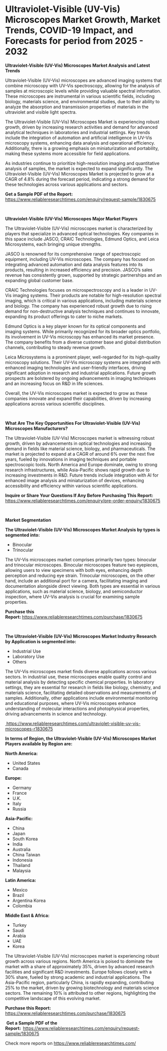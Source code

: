 <p><h1>Ultraviolet-Visible (UV-Vis) Microscopes Market Growth, Market Trends, COVID-19 Impact, and Forecasts for period from 2025 - 2032</h1></p><p><strong>Ultraviolet-Visible (UV-Vis) Microscopes Market Analysis and Latest Trends</strong></p>
<p><p>Ultraviolet-Visible (UV-Vis) microscopes are advanced imaging systems that combine microscopy with UV-Vis spectroscopy, allowing for the analysis of samples at microscopic levels while providing valuable spectral information. These microscopes are instrumental in various scientific fields, including biology, materials science, and environmental studies, due to their ability to analyze the absorption and transmission properties of materials in the ultraviolet and visible light spectra.</p><p>The Ultraviolet-Visible (UV-Vis) Microscopes Market is experiencing robust growth, driven by increasing research activities and demand for advanced analytical techniques in laboratories and industrial settings. Key trends include the integration of automation and artificial intelligence in UV-Vis microscopy systems, enhancing data analysis and operational efficiency. Additionally, there is a growing emphasis on miniaturization and portability, making these systems more accessible for field applications.</p><p>As industries continue to prioritize high-resolution imaging and quantitative analysis of samples, the market is expected to expand significantly. The Ultraviolet-Visible (UV-Vis) Microscopes Market is projected to grow at a CAGR of 4.8% during the forecast period, indicating a strong demand for these technologies across various applications and sectors.</p></p>
<p><strong>Get a Sample PDF of the Report:&nbsp;</strong> <a href="https://www.reliableresearchtimes.com/enquiry/request-sample/1830675?utm_campaign=2397&utm_medium=2&utm_source=Github&utm_content=ia&utm_term=28022025&utm_id=ultraviolet-visible-uv-vis-microscopes">https://www.reliableresearchtimes.com/enquiry/request-sample/1830675</a></p>
<p>&nbsp;</p>
<p><strong>Ultraviolet-Visible (UV-Vis) Microscopes Major Market Players</strong></p>
<p><p>The Ultraviolet-Visible (UV-Vis) microscopes market is characterized by players that specialize in advanced optical technologies. Key companies in this space include JASCO, CRAIC Technologies, Edmund Optics, and Leica Microsystems, each bringing unique strengths.</p><p>JASCO is renowned for its comprehensive range of spectroscopic equipment, including UV-Vis microscopes. The company has focused on integrating advanced automation and data analysis features into its products, resulting in increased efficiency and precision. JASCO’s sales revenue has consistently grown, supported by strategic partnerships and an expanding global customer base.</p><p>CRAIC Technologies focuses on microspectroscopy and is a leader in UV-Vis imaging systems. Their products are notable for high-resolution spectral imaging, which is critical in various applications, including materials science and biology. The company has experienced robust growth due to rising demand for non-destructive analysis techniques and continues to innovate, expanding its product offerings to cater to niche markets.</p><p>Edmund Optics is a key player known for its optical components and imaging systems. While primarily recognized for its broader optics portfolio, its involvement in UV-Vis microscopy has enhanced its market presence. The company benefits from a diverse customer base and global distribution channels, contributing to steady revenue growth.</p><p>Leica Microsystems is a prominent player, well-regarded for its high-quality microscopy solutions. Their UV-Vis microscopy systems are integrated with enhanced imaging technologies and user-friendly interfaces, driving significant adoption in research and industrial applications. Future growth prospects are bolstered by ongoing advancements in imaging techniques and an increasing focus on R&D in life sciences.</p><p>Overall, the UV-Vis microscopes market is expected to grow as these companies innovate and expand their capabilities, driven by increasing applications across various scientific disciplines.</p></p>
<p>&nbsp;</p>
<p><strong>What Are The Key Opportunities For Ultraviolet-Visible (UV-Vis) Microscopes Manufacturers?</strong></p>
<p><p>The Ultraviolet-Visible (UV-Vis) Microscopes market is witnessing robust growth, driven by advancements in optical technologies and increasing demand in fields like material science, biology, and pharmaceuticals. The market is projected to expand at a CAGR of around 6% over the next five years, fueled by innovations in imaging techniques and portable spectroscopic tools. North America and Europe dominate, owing to strong research infrastructures, while Asia-Pacific shows rapid growth due to increasing investments in R&D. Future trends include integration with AI for enhanced image analysis and miniaturization of devices, enhancing accessibility and efficiency within various scientific applications.</p></p>
<p><strong>Inquire or Share Your Questions If Any Before Purchasing This Report:</strong> <a href="https://www.reliableresearchtimes.com/enquiry/pre-order-enquiry/1830675?utm_campaign=2397&utm_medium=2&utm_source=Github&utm_content=ia&utm_term=28022025&utm_id=ultraviolet-visible-uv-vis-microscopes">https://www.reliableresearchtimes.com/enquiry/pre-order-enquiry/1830675</a></p>
<p>&nbsp;</p>
<p><strong>Market Segmentation</strong></p>
<p><strong>The Ultraviolet-Visible (UV-Vis) Microscopes Market Analysis by types is segmented into:</strong></p>
<p><ul><li>Binocular</li><li>Trinocular</li></ul></p>
<p><p>The UV-Vis microscopes market comprises primarily two types: binocular and trinocular microscopes. Binocular microscopes feature two eyepieces, allowing users to view specimens with both eyes, enhancing depth perception and reducing eye strain. Trinocular microscopes, on the other hand, include an additional port for a camera, facilitating imaging and documentation alongside direct viewing. Both types are essential in various applications, such as material science, biology, and semiconductor inspection, where UV-Vis analysis is crucial for examining sample properties.</p></p>
<p><strong>Purchase this Report:&nbsp;</strong><a href="https://www.reliableresearchtimes.com/purchase/1830675?utm_campaign=2397&utm_medium=2&utm_source=Github&utm_content=ia&utm_term=28022025&utm_id=ultraviolet-visible-uv-vis-microscopes">https://www.reliableresearchtimes.com/purchase/1830675</a></p>
<p>&nbsp;</p>
<p><strong>The Ultraviolet-Visible (UV-Vis) Microscopes Market Industry Research by Application is segmented into:</strong></p>
<p><ul><li>Industrial Use</li><li>Laboratory Use</li><li>Others</li></ul></p>
<p><p>The UV-Vis microscopes market finds diverse applications across various sectors. In industrial use, these microscopes enable quality control and material analysis by detecting specific chemical properties. In laboratory settings, they are essential for research in fields like biology, chemistry, and materials science, facilitating detailed observations and measurements of samples. Additionally, other applications include environmental monitoring and educational purposes, where UV-Vis microscopes enhance understanding of molecular interactions and photophysical properties, driving advancements in science and technology.</p></p>
<p><a href="https://www.reliableresearchtimes.com/ultraviolet-visible-uv-vis-microscopes-r1830675?utm_campaign=2397&utm_medium=2&utm_source=Github&utm_content=ia&utm_term=28022025&utm_id=ultraviolet-visible-uv-vis-microscopes">&nbsp;https://www.reliableresearchtimes.com/ultraviolet-visible-uv-vis-microscopes-r1830675</a></p>
<p><strong>In terms of Region, the Ultraviolet-Visible (UV-Vis) Microscopes Market Players available by Region are:</strong></p>
<p>
    <p> <strong> North America: </strong>
        <ul>
            <li>United States</li>
            <li>Canada</li>
        </ul>
        </p> 
    <p> <strong> Europe: </strong>
        <ul>
            <li>Germany</li>
            <li>France</li>
            <li>U.K.</li>
            <li>Italy</li>
            <li>Russia</li>
        </ul>
        </p> 
    <p> <strong> Asia-Pacific: </strong>
        <ul>
            <li>China</li>
            <li>Japan</li>
            <li>South Korea</li>
            <li>India</li>
            <li>Australia</li>
            <li>China Taiwan</li>
            <li>Indonesia</li>
            <li>Thailand</li>
            <li>Malaysia</li>
        </ul>
        </p> 
    <p> <strong> Latin America: </strong>
        <ul>
            <li>Mexico</li>
            <li>Brazil</li>
            <li>Argentina Korea</li>
            <li>Colombia</li>
        </ul>
        </p> 
    <p> <strong> Middle East & Africa: </strong>
        <ul>
            <li>Turkey</li>
            <li>Saudi</li>
            <li>Arabia</li>
            <li>UAE</li>
            <li>Korea</li>
        </ul>
    </p>
    </p>
<p><p>The Ultraviolet-Visible (UV-Vis) microscopes market is experiencing robust growth across various regions. North America is poised to dominate the market with a share of approximately 35%, driven by advanced research facilities and significant R&D investments. Europe follows closely with a 30% share, fueled by strong academic and industrial applications. The Asia-Pacific region, particularly China, is rapidly expanding, contributing 25% to the market, driven by growing biotechnology and materials science sectors. The remaining 10% is attributed to other regions, highlighting the competitive landscape of this evolving market.</p></p>
<p><strong>Purchase this Report: </strong><a href="https://www.reliableresearchtimes.com/purchase/1830675?utm_campaign=2397&utm_medium=2&utm_source=Github&utm_content=ia&utm_term=28022025&utm_id=ultraviolet-visible-uv-vis-microscopes">https://www.reliableresearchtimes.com/purchase/1830675</a></p>
<p>&nbsp;<strong>Get a Sample PDF of the Report:&nbsp;&nbsp;</strong><a href="https://www.reliableresearchtimes.com/enquiry/request-sample/1830675?utm_campaign=2397&utm_medium=2&utm_source=Github&utm_content=ia&utm_term=28022025&utm_id=ultraviolet-visible-uv-vis-microscopes">https://www.reliableresearchtimes.com/enquiry/request-sample/1830675</a></p>
<p><strong></strong></p>
<p>Check more reports on <a href="https://www.reliableresearchtimes.com/?utm_campaign=2397&utm_medium=2&utm_source=Github&utm_content=ia&utm_term=28022025&utm_id=ultraviolet-visible-uv-vis-microscopes">https://www.reliableresearchtimes.com/</a></p>